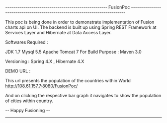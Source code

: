 --------------------------------------------------- FusionPoc ---------------------------------------------------------------------------

This poc is being done in order to demonstrate implementation of Fusion charts api on UI.
The backend is built up using Spring REST Framework at Services Layer and  Hibernate at Data Access Layer.

Softwares Required :

JDK 1.7
Mysql 5.5
Apache Tomcat 7
For Build Purpose : Maven 3.0

Versioning : Spring 4.X , Hibernate 4.X

DEMO URL : 

This url presents the population of the countries within World
http://108.61.157.7:8080/FusionPoc/

And on clicking the respective bar graph it navigates to show the population of cities within country.

-- Happy Fusioning --

------------------------------------------------------------------------------------------------------------------------------------------

